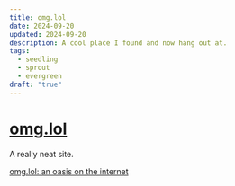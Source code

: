 ```yaml
---
title: omg.lol
date: 2024-09-20
updated: 2024-09-20
description: A cool place I found and now hang out at.
tags:
  - seedling
  - sprout
  - evergreen
draft: "true"
---
```

# [omg.lol](https://omg.lol)

A really neat site.

[omg.lol: an oasis on the internet](https://blakewatson.com/journal/omg-lol-an-oasis-on-the-internet/)
